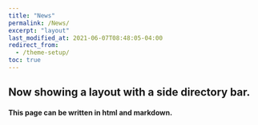 ```yaml
---
title: "News"
permalink: /News/
excerpt: "layout"
last_modified_at: 2021-06-07T08:48:05-04:00
redirect_from:
  - /theme-setup/
toc: true
---
```


## Now showing a layout with a side directory bar.

#### This page can be written in html and markdown.